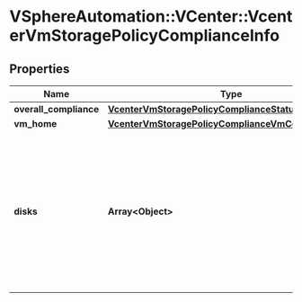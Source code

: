# VSphereAutomation::VCenter::VcenterVmStoragePolicyComplianceInfo

## Properties
Name | Type | Description | Notes
------------ | ------------- | ------------- | -------------
**overall_compliance** | [**VcenterVmStoragePolicyComplianceStatus**](VcenterVmStoragePolicyComplianceStatus.md) |  | [optional] 
**vm_home** | [**VcenterVmStoragePolicyComplianceVmComplianceInfo**](VcenterVmStoragePolicyComplianceVmComplianceInfo.md) |  | [optional] 
**disks** | **Array&lt;Object&gt;** | The compliance information Compliance.VmComplianceInfo for the virtual machine&#39;s virtual disks that are currently associated with a storage policy. When clients pass a value of this structure as a parameter, the key in the field map must be an identifier for the resource type: vcenter.vm.hardware.Disk. When operations return a value of this structure as a result, the key in the field map will be an identifier for the resource type: com.vmware.vcenter.vm.hardware.Disk. | [optional] 


